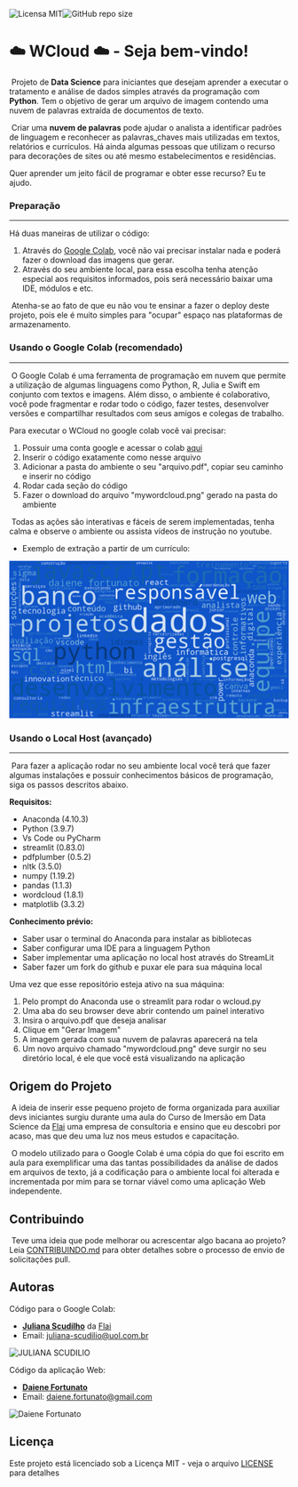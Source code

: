 ![Licensa MIT](https://img.shields.io/github/license/Daiene-Fortunato/wcloud)![GitHub repo size](https://img.shields.io/github/repo-size/Daiene-Fortunato/wcloud)

# :cloud: WCloud :cloud: - Seja bem-vindo!

​		Projeto de **Data Science** para iniciantes que desejam aprender a executar o tratamento e análise de dados simples através da programação com **Python**. Tem o objetivo de gerar um arquivo de imagem contendo uma nuvem de palavras extraída de documentos de texto.

​		Criar uma **nuvem de palavras** pode ajudar o analista a identificar padrões de linguagem e reconhecer as palavras_chaves mais utilizadas em textos, relatórios e currículos. Há ainda algumas pessoas que utilizam o recurso para decorações de sites ou até mesmo estabelecimentos e residências.

Quer aprender um jeito fácil de programar e obter esse recurso? Eu te ajudo.

### Preparação

------

Há duas maneiras de utilizar o código:

1. Através do [Google Colab](https://colab.research.google.com/), você não vai precisar instalar nada e poderá fazer o download das imagens que gerar.
2. Através do seu ambiente local, para essa escolha tenha atenção especial aos requisitos informados, pois será necessário baixar uma IDE, módulos e etc.

​	Atenha-se ao fato de que eu não vou te ensinar a fazer o deploy deste projeto, pois ele é muito simples para "ocupar" espaço nas plataformas de armazenamento.

### Usando o Google Colab (recomendado)

------

​		O Google Colab é uma ferramenta de programação em nuvem que permite a utilização de algumas linguagens como Python, R, Julia e Swift em conjunto com textos e imagens. Além disso, o ambiente é colaborativo, você pode fragmentar e rodar todo o código, fazer testes, desenvolver versões e compartilhar resultados com seus amigos e colegas de trabalho. 

Para executar o WCloud no google colab você vai precisar:

1. Possuir uma conta google e acessar o colab [aqui](https://colab.research.google.com/)
2. Inserir o código exatamente como nesse arquivo
3. Adicionar a pasta do ambiente o seu "arquivo.pdf", copiar seu caminho e inserir no código
4. Rodar cada seção do código
5. Fazer o download do arquivo "mywordcloud.png" gerado na pasta do ambiente

​	Todas as ações são interativas e fáceis de serem implementadas, tenha calma e observe o ambiente ou assista vídeos de instrução no youtube.

- Exemplo de extração a partir de um currículo:

![wordcloud](https://github.com/Daiene-Fortunato/wcloud/blob/main/wordcloud.png?raw=true)



### Usando o Local Host (avançado)

------

​	Para fazer a aplicação rodar no seu ambiente local você terá que fazer algumas instalações e possuir conhecimentos básicos de programação, siga os passos descritos abaixo.

**Requisitos:**

- Anaconda (4.10.3)
- Python (3.9.7)
- Vs Code ou PyCharm
- streamlit (0.83.0)
- pdfplumber (0.5.2)
- nltk (3.5.0)
- numpy (1.19.2)
- pandas (1.1.3)
- wordcloud (1.8.1)
- matplotlib (3.3.2)

**Conhecimento prévio:**

- Saber usar o terminal do Anaconda para instalar as bibliotecas
- Saber configurar uma IDE para a linguagem Python
- Saber implementar uma aplicação no local host através do StreamLit
- Saber fazer um fork do github e puxar ele para sua máquina local

Uma vez que esse repositório esteja ativo na sua máquina:

1. Pelo prompt do Anaconda use o streamlit para rodar o wcloud.py
2. Uma aba do seu browser deve abrir contendo um painel interativo
3. Insira o arquivo.pdf que deseja analisar
4. Clique em "Gerar Imagem"
5.  A imagem gerada com sua nuvem de palavras aparecerá na tela
6. Um novo arquivo chamado "mywordcloud.png" deve surgir no seu diretório local, é ele que você está visualizando na aplicação

## Origem do Projeto

​				A ideia de inserir esse pequeno projeto de forma organizada para auxiliar devs iniciantes surgiu durante uma aula do Curso de Imersão em Data Science da [Flai](https://www.flai.com.br/) uma empresa de consultoria e ensino que eu descobri por acaso, mas que deu uma luz nos meus estudos e capacitação.

​				O modelo utilizado para o Google Colab é uma cópia do que foi escrito em aula para exemplificar uma das tantas possibilidades da análise de dados em arquivos de texto, já a codificação para o ambiente local foi alterada e incrementada por mim para se tornar viável como uma aplicação Web independente.

## Contribuindo

​		Teve uma ideia que pode melhorar ou acrescentar algo bacana ao projeto? Leia [CONTRIBUINDO.md]() para obter detalhes sobre o processo de envio de solicitações pull.

## Autoras

Código para o Google Colab: 

- [**Juliana Scudilho**](https://www.linkedin.com/in/julianascudilio/) da [Flai](flai.com.br)
- Email: juliana-scudilio@uol.com.br

![JULIANA SCUDILIO](https://media-exp1.licdn.com/dms/image/C4E03AQEepqyGWj1iww/profile-displayphoto-shrink_200_200/0/1619750599237?e=1643241600&v=beta&t=qxhlW1i4hg-C-Nndyw4z8usKS_KXcQVHBYz_GV0E_lU)



Código da aplicação Web:

- [**Daiene Fortunato**](https://www.linkedin.com/in/daienefortunato/)
- Email: daiene.fortunato@gmail.com

![Daiene Fortunato](https://media-exp1.licdn.com/dms/image/D4E03AQGBXxy-MaASgA/profile-displayphoto-shrink_200_200/0/1634165214468?e=1643241600&v=beta&t=3nP5RbaTr6Sw_K4_6v255iU3MTWK6u94AF2Cxzf60nk)



## Licença

Este projeto está licenciado sob a Licença MIT - veja o arquivo [LICENSE](https://github.com/Daiene-Fortunato/wcloud/blob/main/LICENSE) para detalhes
